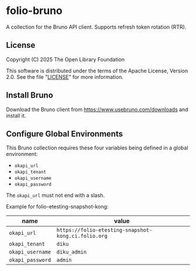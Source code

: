 # folio-bruno

A collection for the Bruno API client. Supports refresh token rotation (RTR).

## License

Copyright (C) 2025 The Open Library Foundation

This software is distributed under the terms of the Apache License,
Version 2.0. See the file "[LICENSE](LICENSE)" for more information.

## Install Bruno

Download the Bruno client from https://www.usebruno.com/downloads and
install it.

## Configure Global Environments

This Bruno collection requires these four variables being defined in a
global environment:

* `okapi_url`
* `okapi_tenant`
* `okapi_username`
* `okapi_password`

The `okapi_url` must not end with a slash.

Example for folio-etesting-snapshot-kong:

| name | value |
| --- | --- |
| `okapi_url` | `https://folio-etesting-snapshot-kong.ci.folio.org` |
| `okapi_tenant` | `diku` |
| `okapi_username` | `diku_admin` |
| `okapi_password` | `admin` |
